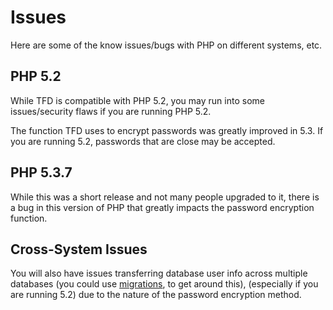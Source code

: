 # Issues

Here are some of the know issues/bugs with PHP on different systems, etc.

## PHP 5.2

While TFD is compatible with PHP 5.2, you may run into some issues/security flaws if you are running PHP 5.2.

The function TFD uses to encrypt passwords was greatly improved in 5.3. If you are running 5.2, passwords that are close may be accepted.

## PHP 5.3.7

While this was a short release and not many people upgraded to it, there is a bug in this version of PHP that greatly impacts the password encryption function.

## Cross-System Issues

You will also have issues transferring database user info across multiple databases (you could use [migrations](migrations), to get around this), (especially if you are running 5.2) due to the nature of the password encryption method.
